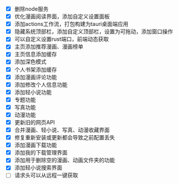 - [x] 删除node服务
- [x] 优化漫画阅读界面，添加自定义设置面板
- [x] 添加actions工作流，打包构建为tauri桌面端应用
- [x] 隐藏系统顶部栏，添加自定义顶部栏，设置为可拖动，添加窗口操作
- [x] 可以自定义设置rust端口，前端动态获取
- [x] 主页添加推荐漫画、漫画榜单
- [x] 主页信息添加缓存
- [x] 添加深色模式
- [x] 个人书架添加缓存
- [x] 添加漫画评论功能
- [x] 添加修改个人信息功能
- [x] 添加轻小说功能
- [x] 专题功能
- [x] 写真功能
- [x] 动漫功能
- [x] 更新旧的网页API
- [x] 合并漫画、轻小说、写真、动漫收藏界面
- [x] 修复重新安装或更新都会导致之前配置丢失
- [x] 添加漫画下载功能
- [x] 添加我的下载管理界面
- [x] 添加用于删除空的漫画、动画文件夹的功能
- [x] 添加轻小说搜索界面
- [ ] 请求头可以从远程一键获取
